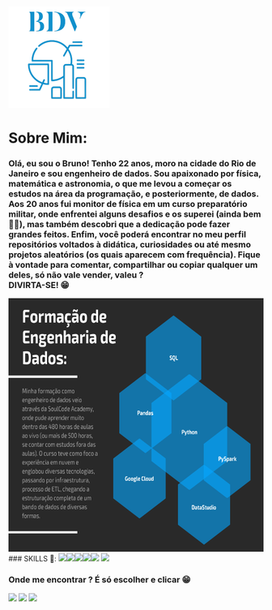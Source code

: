 <img src="LogoSample_ByTailorBrands-removebg-preview.png" alt="logo">

<h1>Sobre Mim:</h1>
<h3>Olá, eu sou o Bruno! Tenho 22 anos, moro na cidade do Rio de Janeiro e sou engenheiro de dados. Sou apaixonado por física, matemática e astronomia, o que me levou a começar os estudos na área da programação, e posteriormente, de dados.
    Aos 20 anos fui monitor de física em um curso preparatório militar, onde enfrentei alguns desafios e os superei (ainda bem 🙌🏾), mas também descobri que a dedicação pode fazer grandes feitos.
    Enfim, você poderá encontrar no meu perfil repositórios voltados à didática, curiosidades ou até mesmo projetos aleatórios (os quais aparecem com frequência).
    Fique à vontade para comentar, compartilhar ou copiar qualquer um deles, só não vale vender, valeu ? <br>DIVIRTA-SE! 😁
</h3>
<img src="Minhas Habilidades.png" alt="formação" style="height: 500px; width:1000px">
 ### SKILLS 🚀:
<a href="https://github.com/DrumondVilela/HTML-CSS"><img src="https://img.shields.io/badge/HTML5-E34F26?style=for-the-badge&logo=html5&logoColor=white" target="_blank"></a><a href="https://github.com/DrumondVilela/HTML-CSS"><img src="https://img.shields.io/badge/CSS3-1572B6?style=for-the-badge&logo=css3&logoColor=white" target="_blank"></a><a href="https://github.com/DrumondVilela/Python"><img src="https://img.shields.io/badge/Python-14354C?style=for-the-badge&logo=python&logoColor=white" target="_blank"></a><a href="https://github.com/DrumondVilela/JavaScript"><img src="https://img.shields.io/badge/JavaScript-F7DF1E?style=for-the-badge&logo=javascript&logoColor=black" target="_blank"></a><a href="https://github.com/DrumondVilela/MySQL"><img src="https://img.shields.io/badge/MySQL-00000F?style=for-the-badge&logo=mysql&logoColor=white" target="_blank"></a>
<img src="https://img.shields.io/badge/Google_Cloud-4285F4?style=for-the-badge&logo=google-cloud&logoColor=white" target="_blank">



### Onde me encontrar ? É só escolher e clicar 😁
<a href="https://www.instagram.com/_bruno.drumond_/" target="_blank" rel="external"><img src="https://img.shields.io/badge/Instagram-E4405F?style=for-the-badge&logo=instagram&logoColor=white" target="_blank"></a>
<a href="https://www.linkedin.com/in/bruno-drumond-vilela-166562216/" target="_blank" rel="external"><img src="https://img.shields.io/badge/LinkedIn-0077B5?style=for-the-badge&logo=linkedin&logoColor=white" target="_blank"></a>
<a href="https://www.facebook.com/bruno.drumond.750/" target="_blank" rel="external"><img src="https://img.shields.io/badge/Facebook-1877F2?style=for-the-badge&logo=facebook&logoColor=white" target="_blank"></a>

